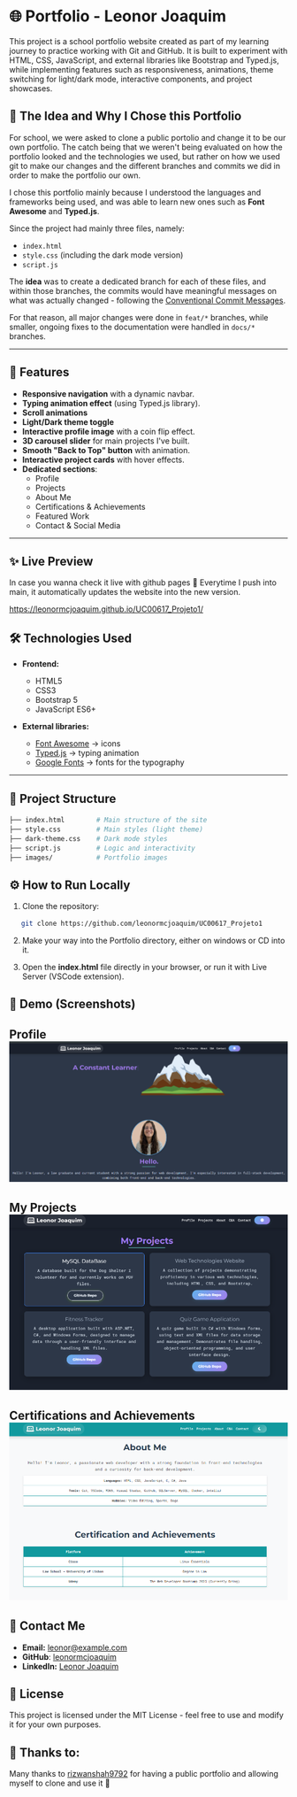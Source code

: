 # 🌐 Portfolio - Leonor Joaquim

This project is a school portfolio website created as part of my learning journey to practice working with Git and GitHub.
It is built to experiment with HTML, CSS, JavaScript, and external libraries like Bootstrap and Typed.js, while implementing features such as responsiveness, animations, theme switching for light/dark mode, interactive components, and project showcases.

## 🧠 The Idea and Why I Chose this Portfolio
For school, we were asked to clone a public portolio and change it to be our own portfolio. The catch being that we 
weren't being evaluated on how the portfolio looked and the technologies we used, but rather on how we used git to 
make our changes and the different branches and commits we did in order to make the portfolio our own.

I chose this portfolio mainly because I understood the languages and frameworks being used, and was able to learn new ones
such as **Font Awesome** and **Typed.js**.

Since the project had mainly three files, namely: 
- `index.html`  
- `style.css` (including the dark mode version)  
- `script.js`  

The **idea** was to create a dedicated branch for each of these files, and within those branches, the commits would have 
meaningful messages on what was actually changed - following the [Conventional Commit Messages](https://gist.github.com/qoomon/5dfcdf8eec66a051ecd85625518cfd13).

For that reason, all major changes were done in `feat/*` branches, while smaller, ongoing fixes to the documentation were handled in `docs/*` branches.  

---

## 🚀 Features

- **Responsive navigation** with a dynamic navbar.
- **Typing animation effect** (using Typed.js library).
- **Scroll animations**
- **Light/Dark theme toggle**
- **Interactive profile image** with a coin flip effect.
- **3D carousel slider** for main projects I've built.
- **Smooth "Back to Top" button** with animation.
- **Interactive project cards** with hover effects.
- **Dedicated sections**:
  - Profile
  - Projects
  - About Me
  - Certifications & Achievements
  - Featured Work
  - Contact & Social Media

---

## ✨ Live Preview
In case you wanna check it live with github pages 🚀 Everytime I push into main, it automatically updates the website into the new version.

https://leonormcjoaquim.github.io/UC00617_Projeto1/ 

## 🛠️ Technologies Used

- **Frontend:**
  - HTML5
  - CSS3
  - Bootstrap 5
  - JavaScript ES6+

- **External libraries:**
  - [Font Awesome](https://fontawesome.com/) → icons
  - [Typed.js](https://github.com/mattboldt/typed.js/) → typing animation
  - [Google Fonts](https://fonts.google.com/) → fonts for the typography

---

## 📂 Project Structure

```bash
├── index.html        # Main structure of the site
├── style.css         # Main styles (light theme)
├── dark-theme.css    # Dark mode styles
├── script.js         # Logic and interactivity
├── images/           # Portfolio images
```

## ⚙️ How to Run Locally

1. Clone the repository:

```bash
   git clone https://github.com/leonormcjoaquim/UC00617_Projeto1
```

2. Make your way into the Portfolio directory, either on windows or CD into it. 

3. Open the **index.html** file directly in your browser, or run it with Live Server (VSCode extension).


## 📸 Demo (Screenshots)
Profile 
![Profile Screenshot](images/Screenshot_Profile.png)
---

My Projects
![My Projects Screenshot](images/Screenshot_My_Projects.png)
---

Certifications and Achievements 
![Achievements Screenshot](images/Screenshot_Certifications.png)
---

## 📧 Contact Me
- **Email:** [leonor@example.com](mailto:leonor@example.com)
- **GitHub**: [leonormcjoaquim](https://github.com/leonormcjoaquim)
- **LinkedIn:** [Leonor Joaquim](https://www.linkedin.com/feed)

## 📜 License

This project is licensed under the MIT License - feel free to use and modify it for your own purposes.

## 🙌 Thanks to:

Many thanks to [rizwanshah9792](https://github.com/rizwanshah9792) for having a public portfolio and allowing myself to clone and use it 🙌